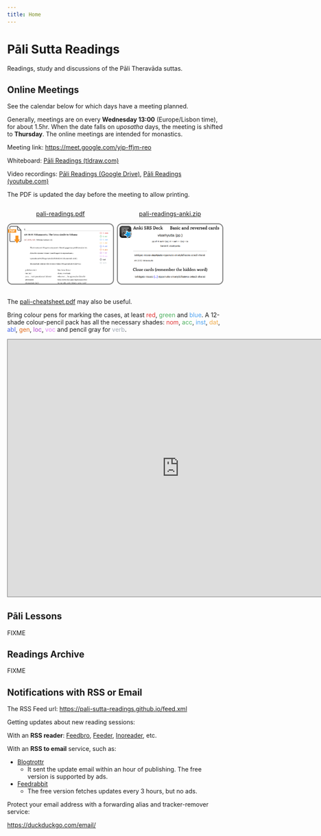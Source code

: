 ```yaml
---
title: Home
---
```


# Pāli Sutta Readings

Readings, study and discussions of the Pāli Theravāda suttas.

## Online Meetings

See the calendar below for which days have a meeting planned.

Generally, meetings are on every **Wednesday 13:00** (Europe/Lisbon time), for about 1.5hr. When the date falls on *uposatha* days, the meeting is shifted to **Thursday**. The online meetings are intended for monastics.

Meeting link: <https://meet.google.com/yip-ffjm-reo>

Whiteboard: [Pāli Readings (tldraw.com)][tldraw-readings]

Video recordings: [Pāli Readings (Google Drive)][gdrive-readings], [Pāli Readings (youtube.com)][youtube-readings]

[tldraw-readings]: https://www.tldraw.com/ro/aSW2KQXda1AqygF8EOaGL

[gdrive-readings]: https://drive.google.com/drive/folders/1_nhb4gwvgzuWAegSboS4zI3MJY8OLnt8?usp=sharing

[youtube-readings]: https://www.youtube.com/playlist?list=PLxSN2DAE3W85GMLVm8uFV4c9U50q025tx

The PDF is updated the day before the meeting to allow printing.

<div style="display: flex; gap: 0.5em; text-align: center;">
<div style="width: 50%;">
<p><a href="https://drive.google.com/file/d/1Ya_ziHnteIkEcerm8m9e5F7qj0TJl1hk/view?usp=sharing">pali-readings.pdf</a></p>
<p><a href="https://drive.google.com/file/d/1Ya_ziHnteIkEcerm8m9e5F7qj0TJl1hk/view?usp=sharing"><img src="assets/docs/pdf-example.png" alt="Readings PDF Download"></a></p>
</div>
<div style="width: 50%;">
<p><a href="https://drive.google.com/file/d/1jvZ6s2zsnGZJHLNWSz8cPhvE44wGXDId/view?usp=sharing">pali-readings-anki.zip</a></p>
<p><a href="https://drive.google.com/file/d/1jvZ6s2zsnGZJHLNWSz8cPhvE44wGXDId/view?usp=sharing"><img src="assets/docs/anki-example.png" alt="Anki Decks Download"></a></p>
</div>
</div>

[readings-pdf]: https://drive.google.com/file/d/1Ya_ziHnteIkEcerm8m9e5F7qj0TJl1hk/view?usp=sharing

[readings-anki]: https://drive.google.com/file/d/1jvZ6s2zsnGZJHLNWSz8cPhvE44wGXDId/view?usp=sharing

The [pali-cheatsheet.pdf](assets/docs/pali-cheatsheet.pdf) may also be useful.

Bring colour pens for marking the cases, at least
<span style="color: #e03131">red</span>,
<span style="color: #4cb05e">green</span> and
<span style="color: #4ba1f1">blue</span>.
A 12-shade colour-pencil pack has all the necessary shades:
<span style="color: #e03131">nom</span>,
<span style="color: #4cb05e">acc</span>,
<span style="color: #4ba1f1">inst</span>,
<span style="color: #f1ac4b">dat</span>,
<span style="color: #4465e9">abl</span>,
<span style="color: #e16919">gen</span>,
<span style="color: #ae3ec9">loc</span>,
<span style="color: #e085f4">voc</span> and pencil gray for <span style="color: #9fa8b2">verb</span>.

<iframe src="https://calendar.google.com/calendar/embed?height=600&wkst=2&ctz=Europe%2FLisbon&title=P%C4%81li%20Readings&src=Y185NTYzYzc3OWJkYTdhYWUyMzY0ZWE0M2QxZmZkMTI3M2JmNDQ0MTk4NTliMGNiZDA5N2M0MjA5YjVjZjRkMWFiQGdyb3VwLmNhbGVuZGFyLmdvb2dsZS5jb20&src=Y183OTY3NGJjMDcwYzcxNDgwNzFjMzMxNGUxNjVhMjEyY2JiOGYzNTIwMTExYzQyNjQ2ODRkMzhkNTdhNTdjMGU1QGdyb3VwLmNhbGVuZGFyLmdvb2dsZS5jb20&color=%237CB342&color=%23009688" style="border:solid 1px #777" width="800" height="600" frameborder="0" scrolling="no"></iframe>

## Pāli Lessons

FIXME

## Readings Archive

FIXME

## Notifications with RSS or Email

The RSS Feed url: <https://pali-sutta-readings.github.io/feed.xml>

Getting updates about new reading sessions:

With an **RSS reader**: [Feedbro](https://nodetics.com/feedbro/), [Feeder](https://feeder.co/), [Inoreader](https://www.inoreader.com/), etc.

With an **RSS to email** service, such as:

- [Blogtrottr](https://blogtrottr.com/)
  - It sent the update email within an hour of publishing. The free version is supported by ads.
- [Feedrabbit](https://feedrabbit.com/)
  - The free version fetches updates every 3 hours, but no ads.

Protect your email address with a forwarding alias and tracker-remover service:

<https://duckduckgo.com/email/>
